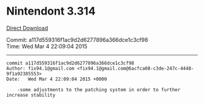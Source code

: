 # Nintendont 3.314
[Direct Download](./Nintendont.zip)

Commit: a117d559316f1ac9d2d6277896a366dce1c3cf98  
Time: Wed Mar 4 22:09:04 2015   

-----

```
commit a117d559316f1ac9d2d6277896a366dce1c3cf98
Author: fix94.1@gmail.com <fix94.1@gmail.com@6acfca08-c3de-247c-4448-9f1a92385553>
Date:   Wed Mar 4 22:09:04 2015 +0000

    -some adjustments to the patching system in order to further increase stability
```
